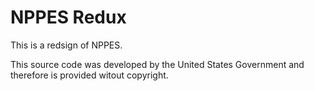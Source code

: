 NPPES Redux
===========


This is a redsign of NPPES.

This source code was developed by the United States Government and therefore
is provided witout copyright.


